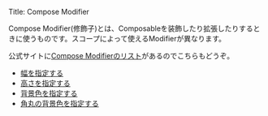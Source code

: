 Title: Compose Modifier

Compose Modifier(修飾子)とは、Composableを装飾したり拡張したりするときに使うものです。スコープによって使えるModifierが異なります。

公式サイトに[Compose Modifierのリスト](https://developer.android.com/jetpack/compose/modifiers-list?hl=ja)があるのでこちらもどうぞ。

- [幅を指定する](./width.html)
- [高さを指定する](./height.html)
- [背景色を指定する](./background1.html)
- [角丸の背景色を指定する](./background2.html)
